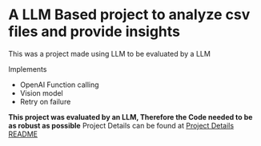 # A LLM Based project to analyze csv files and provide insights

This was a project made using LLM to be evaluated by a LLM

Implements
- OpenAI Function calling
- Vision model
- Retry on failure

**This project was evaluated by an LLM, Therefore the Code needed to be as robust as possible**
Project Details can be found at <a href="https://github.com/sanand0/tools-in-data-science-public/blob/tds-2024-t3/project-2-automated-analysis.md">Project Details README</a>
